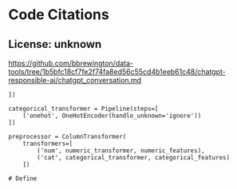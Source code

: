 # Code Citations

## License: unknown
https://github.com/bbrewington/data-tools/tree/1b5bfc18cf7fe2f74fa8ed56c55cd4b1eeb61c48/chatgpt-responsible-ai/chatgpt_conversation.md

```
])

categorical_transformer = Pipeline(steps=[
    ('onehot', OneHotEncoder(handle_unknown='ignore'))
])

preprocessor = ColumnTransformer(
    transformers=[
        ('num', numeric_transformer, numeric_features),
        ('cat', categorical_transformer, categorical_features)
    ])

# Define
```

